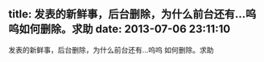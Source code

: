 title: 发表的新鲜事，后台删除，为什么前台还有...呜呜如何删除。求助
date: 2013-07-06 23:11:10
---

发表的新鲜事，后台删除，为什么前台还有...呜呜 如何删除。求助